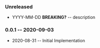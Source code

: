 ### Unreleased

- YYYY-MM-DD **BREAKING?** -- description

### 0.0.1 -- 2020-09-03

- 2020-08-31 -- Initial Implementation